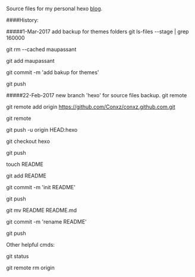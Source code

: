 Source files for my personal hexo [blog](http://www.conxz.net).

####History:

#####1-Mar-2017 add backup for themes folders
git ls-files --stage | grep 160000

git rm --cached maupassant

git add maupassant

git commit -m 'add bakup for themes'

git push

#####22-Feb-2017 new branch 'hexo' for source files backup.
git remote

git remote add origin https://github.com/Conxz/conxz.github.com.git

git remote

git push -u origin HEAD:hexo

git checkout hexo

git push

touch README

git add README

git commit -m 'init README'

git push 

git mv README README.md

git commit -m 'rename README'

git push


Other helpful cmds:

git status

git remote rm origin
